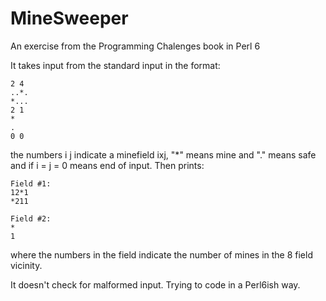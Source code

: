 # MineSweeper
An exercise from the Programming Chalenges book in Perl 6

It takes input from the standard input in the format:

```
2 4
..*.
*...
2 1
*
.
0 0
```

the numbers i j indicate a minefield ixj, "*" means mine and "." means safe and if i = j = 0 means end of input.
Then prints:

```
Field #1:
12*1
*211

Field #2:
*
1
```

where the numbers in the field indicate the number of mines in the 8 field vicinity.

It doesn't check for malformed input. Trying to code in a Perl6ish way.
